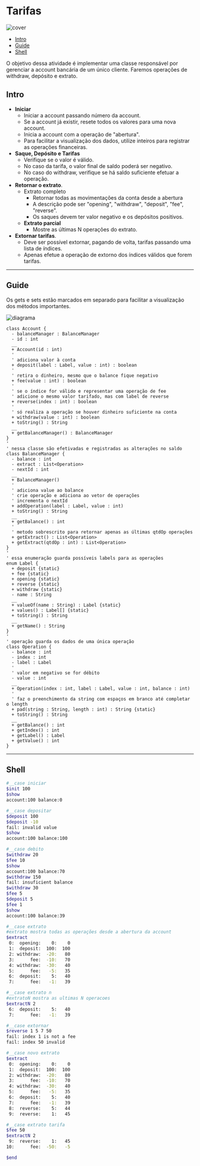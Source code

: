 # Tarifas

![cover](cover.jpg)

[](toc)

- [Intro](#intro)
- [Guide](#guide)
- [Shell](#shell)
[](toc)

O objetivo dessa atividade é implementar uma classe responsável por gerenciar a account bancária de um único cliente. Faremos operações de withdraw, depósito e extrato.

## Intro

- **Iniciar**
  - Iniciar a account passando número da account.
  - Se a account já existir, resete todos os valores para uma nova account.
  - Inicia a account com a operação de "abertura".
  - Para facilitar a visualização dos dados, utilize inteiros para registrar as operações financeiras.
- **Saque, Depósito e Tarifas**
  - Verifique se o valor é válido.
  - No caso da tarifa, o valor final de saldo poderá ser negativo.
  - No caso do withdraw, verifique se há saldo suficiente efetuar a operação.
- **Retornar o extrato**.
  - Extrato completo
    - Retornar todas as movimentações da conta desde a abertura
    - A descrição pode ser "opening", "withdraw", "deposit", "fee", "reverse".
    - Os saques devem ter valor negativo e os depósitos positivos.
  - **Extrato parcial**
    - Mostre as últimas N operações do extrato.
- **Extornar tarifas**.
  - Deve ser possível extornar, pagando de volta, tarifas passando uma lista de índices.
  - Apenas efetue a operação de extorno dos índices válidos que forem tarifas.

***

## Guide

Os gets e sets estão marcados em separado para facilitar a visualização dos métodos importantes.

![diagrama](diagrama.png)

[](load)[](diagrama.puml)[](plantuml:fenced:filter)

```plantuml
class Account {
  - balanceManager : BalanceManager
  - id : int
  __
  + Account(id : int)
  '
  ' adiciona valor à conta
  + deposit(label : Label, value : int) : boolean
  '
  ' retira o dinheiro, mesmo que o balance fique negativo
  + fee(value : int) : boolean
  '
  ' se o índice for válido e representar uma operação de fee
  ' adicione o mesmo valor tarifado, mas com label de reverse
  + reverse(index : int) : boolean
  '
  ' só realiza a operação se houver dinheiro suficiente na conta
  + withdraw(value : int) : boolean
  + toString() : String
  __
  + getBalanceManager() : BalanceManager
}
'
' nessa classe são efetivadas e registradas as alterações no saldo
class BalanceManager {
  - balance : int
  - extract : List<Operation>
  - nextId : int
  __
  + BalanceManager()
  '
  ' adiciona value ao balance
  ' crie operação e adiciona ao vetor de operações
  ' incrementa o nextId
  + addOperation(label : Label, value : int)
  + toString() : String
  __
  + getBalance() : int
  '
  ' metodo sobrescrito para retornar apenas as últimas qtdOp operações
  + getExtract() : List<Operation>
  + getExtract(qtdOp : int) : List<Operation>
}
'
' essa enumeração guarda possíveis labels para as operações
enum Label {
  + deposit {static}
  + fee {static}
  + opening {static}
  + reverse {static}
  + withdraw {static}
  - name : String
  __
  + valueOf(name : String) : Label {static}
  + values() : Label[] {static}
  + toString() : String
  __
  + getName() : String
}
'
' operação guarda os dados de uma única operação
class Operation {
  - balance : int
  - index : int
  - label : Label
  '
  ' valor em negativo se for débito
  - value : int
  __
  + Operation(index : int, label : Label, value : int, balance : int)
  '
  ' faz o preenchimento da string com espaços em branco até completar o length
  + pad(string : String, length : int) : String {static}
  + toString() : String
  __
  + getBalance() : int
  + getIndex() : int
  + getLabel() : Label
  + getValue() : int
}

```

[](load)

***

## Shell

```bash
#__case iniciar
$init 100
$show 
account:100 balance:0

#__case depositar
$deposit 100
$deposit -10
fail: invalid value
$show
account:100 balance:100

#__case debito
$withdraw 20
$fee 10
$show
account:100 balance:70
$withdraw 150
fail: insuficient balance
$withdraw 30
$fee 5
$deposit 5
$fee 1
$show
account:100 balance:39

#__case extrato
#extrato mostra todas as operações desde a abertura da account
$extract
 0:  opening:    0:    0
 1:  deposit:  100:  100
 2: withdraw:  -20:   80
 3:      fee:  -10:   70
 4: withdraw:  -30:   40
 5:      fee:   -5:   35
 6:  deposit:    5:   40
 7:      fee:   -1:   39

#__case extrato n
#extratoN mostra as ultimas N operacoes
$extractN 2
 6:  deposit:    5:   40
 7:      fee:   -1:   39

#__case extornar
$reverse 1 5 7 50
fail: index 1 is not a fee
fail: index 50 invalid

#__case novo extrato
$extract
 0:  opening:    0:    0
 1:  deposit:  100:  100
 2: withdraw:  -20:   80
 3:      fee:  -10:   70
 4: withdraw:  -30:   40
 5:      fee:   -5:   35
 6:  deposit:    5:   40
 7:      fee:   -1:   39
 8:  reverse:    5:   44
 9:  reverse:    1:   45

#__case extrato tarifa
$fee 50
$extractN 2
 9:  reverse:    1:   45
10:      fee:  -50:   -5

$end
```
